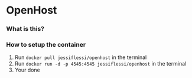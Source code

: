 # OpenHost

### What is this?


### How to setup the container

1. Run ```docker pull jessiflessi/openhost``` in the terminal
2. Run ```docker run -d -p 4545:4545 jessiflessi/openhost``` in the terminal
3. Your done
